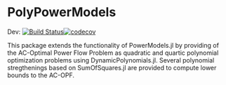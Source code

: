 # PolyPowerModels
Dev: [![Build Status](https://travis-ci.org/tweisser/PolyPowerModels.svg?branch=master)](https://travis-ci.org/tweisser/PolyPowerModels)[![codecov](https://codecov.io/gh/tweisser/PolyPowerModels/branch/master/graph/badge.svg)](https://codecov.io/gh/tweisser/PolyPowerModels)

This package extends the functionality of PowerModels.jl by providing of the AC-Optimal Power Flow Problem as quadratic and quartic polynomial optimization problems using DynamicPolynomials.jl. Several polynomial stregthenings based on SumOfSquares.jl are provided to compute lower bounds to the AC-OPF.
